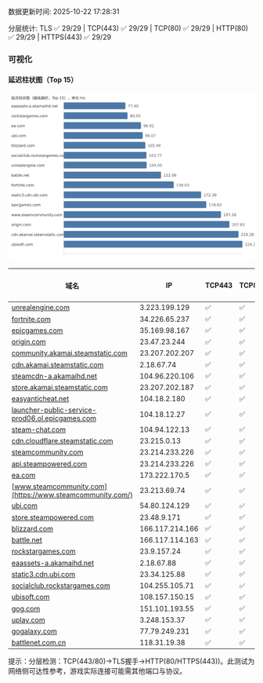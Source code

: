 数据更新时间: 2025-10-22 17:28:31

分层统计: TLS ✅ 29/29 | TCP(443) ✅ 29/29 | TCP(80) ✅ 29/29 | HTTP(80) ✅ 29/29 | HTTPS(443) ✅ 29/29

### 可视化

#### 延迟柱状图（Top 15）

![Latency Chart](latency_chart.svg)

| 域名 | IP | TCP443 | TCP80 | TLS 握手 | HTTP(80) | 状态码 | HTTPS(443) | 状态码(HTTPS) | 延迟(ms) |
|---|---|---|---|---|---|---|---|---|---|
| [unrealengine.com](https://unrealengine.com/) | 3.223.199.129 | ✅ | ✅ | ✅ | ✅ | 301 | ✅ | 301 | 104.05 |
| [fortnite.com](https://fortnite.com/) | 34.226.65.237 | ✅ | ✅ | ✅ | ✅ | 301 | ✅ | 301 | 138.03 |
| [epicgames.com](https://epicgames.com/) | 35.169.98.167 | ✅ | ✅ | ✅ | ✅ | 301 | ✅ | 302 | 178.83 |
| [origin.com](https://origin.com/) | 23.47.23.244 | ✅ | ✅ | ✅ | ✅ | 301 | ✅ | 301 | 207.83 |
| [community.akamai.steamstatic.com](https://community.akamai.steamstatic.com/) | 23.207.202.207 | ✅ | ✅ | ✅ | ✅ | 403 | ✅ | 403 | 224.83 |
| [cdn.akamai.steamstatic.com](https://cdn.akamai.steamstatic.com/) | 2.18.67.74 | ✅ | ✅ | ✅ | ✅ | 200 | ✅ | 200 | 219.28 |
| [steamcdn-a.akamaihd.net](https://steamcdn-a.akamaihd.net/) | 104.96.220.106 | ✅ | ✅ | ✅ | ✅ | 200 | ✅ | 200 | 234.91 |
| [store.akamai.steamstatic.com](https://store.akamai.steamstatic.com/) | 23.207.202.187 | ✅ | ✅ | ✅ | ✅ | 403 | ✅ | 403 | 245.54 |
| [easyanticheat.net](https://easyanticheat.net/) | 104.18.2.180 | ✅ | ✅ | ✅ | ✅ | 301 | ✅ | 301 | 261.98 |
| [launcher-public-service-prod06.ol.epicgames.com](https://launcher-public-service-prod06.ol.epicgames.com/) | 104.18.12.27 | ✅ | ✅ | ✅ | ✅ | 404 | ✅ | 404 | 299.5 |
| [steam-chat.com](https://steam-chat.com/) | 104.94.122.13 | ✅ | ✅ | ✅ | ✅ | 302 | ✅ | 404 | 238.12 |
| [cdn.cloudflare.steamstatic.com](https://cdn.cloudflare.steamstatic.com/) | 23.215.0.13 | ✅ | ✅ | ✅ | ✅ | 200 | ✅ | 200 | 307.56 |
| [steamcommunity.com](https://steamcommunity.com/) | 23.214.233.226 | ✅ | ✅ | ✅ | ✅ | 302 | ✅ | 200 | 340.26 |
| [api.steampowered.com](https://api.steampowered.com/) | 23.214.233.226 | ✅ | ✅ | ✅ | ✅ | 404 | ✅ | 404 | 265.92 |
| [ea.com](https://ea.com/) | 173.222.170.5 | ✅ | ✅ | ✅ | ✅ | 301 | ✅ | 301 | 96.91 |
| [www.steamcommunity.com](https://www.steamcommunity.com/) | 23.213.69.74 | ✅ | ✅ | ✅ | ✅ | 302 | ✅ | 302 | 197.26 |
| [ubi.com](https://ubi.com/) | 54.80.124.129 | ✅ | ✅ | ✅ | ✅ | 301 | ✅ | 301 | 99.07 |
| [store.steampowered.com](https://store.steampowered.com/) | 23.48.9.171 | ✅ | ✅ | ✅ | ✅ | 302 | ✅ | 200 | 411.91 |
| [blizzard.com](https://blizzard.com/) | 166.117.214.166 | ✅ | ✅ | ✅ | ✅ | 302 | ✅ | 302 | 102.4 |
| [battle.net](https://battle.net/) | 166.117.114.163 | ✅ | ✅ | ✅ | ✅ | 301 | ✅ | 301 | 122.06 |
| [rockstargames.com](https://rockstargames.com/) | 23.9.157.24 | ✅ | ✅ | ✅ | ✅ | 301 | ✅ | 301 | 80.05 |
| [eaassets-a.akamaihd.net](https://eaassets-a.akamaihd.net/) | 2.18.67.88 | ✅ | ✅ | ✅ | ✅ | 404 | ✅ | 404 | 77.4 |
| [static3.cdn.ubi.com](https://static3.cdn.ubi.com/) | 23.34.125.88 | ✅ | ✅ | ✅ | ✅ | 401 | ✅ | 401 | 172.39 |
| [socialclub.rockstargames.com](https://socialclub.rockstargames.com/) | 104.255.105.71 | ✅ | ✅ | ✅ | ✅ | 301 | ✅ | 307 | 103.77 |
| [ubisoft.com](https://ubisoft.com/) | 108.157.150.15 | ✅ | ✅ | ✅ | ✅ | 301 | ✅ | 301 | 224.24 |
| [gog.com](https://gog.com/) | 151.101.193.55 | ✅ | ✅ | ✅ | ✅ | 301 | ✅ | 301 | 606.8 |
| [uplay.com](https://uplay.com/) | 3.248.153.37 | ✅ | ✅ | ✅ | ✅ | 301 | ✅ | 301 | 315.71 |
| [gogalaxy.com](https://gogalaxy.com/) | 77.79.249.231 | ✅ | ✅ | ✅ | ✅ | 301 | ✅ | 301 | 444.41 |
| [battlenet.com.cn](https://battlenet.com.cn/) | 118.31.19.38 | ✅ | ✅ | ✅ | ✅ | 308 | ✅ | 302 | 1120.73 |

提示：分层检测：TCP(443/80)→TLS握手→HTTP(80/HTTPS(443))。此测试为网络侧可达性参考，游戏实际连接可能需其他端口与协议。